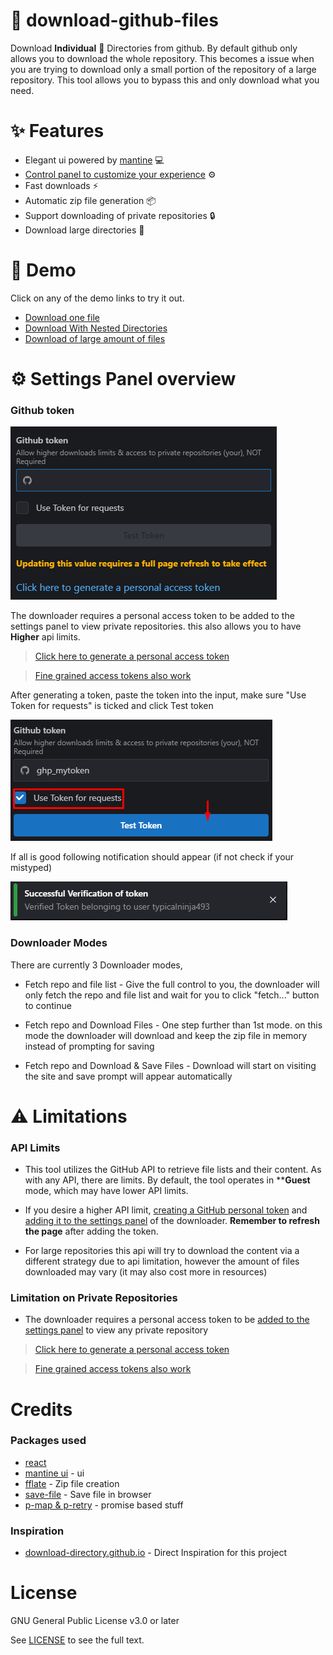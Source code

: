 # 📂 download-github-files

Download **Individual** 📂 Directories from github. By default github only allows you to download the whole repository. This becomes a issue when you are trying to download
only a small portion of the repository of a large repository. This tool allows you to bypass this and only download what you need.

# ✨ Features

* Elegant ui powered by [mantine](https://mantine.dev) 💻
* [Control panel to customize your experience](#⚙️-settings-panel-overview) ⚙️
* Fast downloads ⚡️
* Automatic zip file generation 📦
* Support downloading of private repositories 🔒
* Download large directories 📂

# 🚀 Demo

Click on any of the demo links to try it out.

* [Download one file](https://typicalninja493.github.io/download-github-files/d?resolve=https://github.com/typicalninja493/download-github-files/blob/main/readme.md)
* [Download With Nested Directories](https://typicalninja493.github.io/download-github-files/d?resolve=https://github.com/typicalninja493/tweets.ts/tree/main/docs)
* [Download of large amount of files](https://typicalninja493.github.io/download-github-files/d?resolve=https://github.com/umami-software/umami/tree/master/public/images/flags)

# ⚙️ Settings Panel overview

### Github token
![Settings Github token](./docs/settings.png)

The downloader requires a personal access token to be added to the settings panel to view private repositories. this also allows you to have **Higher** api limits.

> [Click here to generate a personal access token](https://github.com/settings/tokens/new?description=Download%20Github%20Files&scopes=repo)

> [Fine grained access tokens also work](https://github.com/settings/tokens?type=beta)


After generating a token, paste the token into the input, make sure "Use Token for requests" is ticked and click Test token

![Settings Github token2](./docs/settings2.png)

If all is good following notification should appear (if not check if your mistyped)

![Settings Github notif](./docs/settingsNotif.png)


### Downloader Modes

There are currently 3 Downloader modes,

* Fetch repo and file list - Give the full control to you, the downloader will only fetch the repo and file list and wait for you to click "fetch..." button to continue

* Fetch repo and Download Files - One step further than 1st mode. on this mode the downloader will download and keep the zip file in memory instead of prompting for saving

* Fetch repo and Download & Save Files - Download will start on visiting the site and save prompt will appear automatically

# ⚠️ Limitations

### API Limits

* This tool utilizes the GitHub API to retrieve file lists and their content. As with any API, there are limits. By default, the tool operates in ****Guest** mode, which may have lower API limits.

* If you desire a higher API limit, [creating a GitHub personal token](https://github.com/settings/tokens/new?description=Download%20Github%20Files&scopes=repo) and 
[adding it to the settings panel](#settings-panel-overview) of the downloader. **Remember to refresh the page** after adding the token.

* For large repositories this api will try to download the content via a different strategy due to api limitation, however the amount of files downloaded may vary (it may also cost more in resources)

### Limitation on Private Repositories

* The downloader requires a personal access token to be [added to the settings panel]((#settings-panel-overview)) to view any private repository

> [Click here to generate a personal access token](https://github.com/settings/tokens/new?description=Download%20Github%20Files&scopes=repo)

> [Fine grained access tokens also work](https://github.com/settings/tokens?type=beta)



# Credits


### Packages used

* [react](https://react.dev/)
* [mantine ui](https://mantine.dev) - ui
* [fflate](https://github.com/101arrowz/fflate) - Zip file creation
* [save-file](https://github.com/dy/save-file)  - Save file in browser
* [p-map & p-retry](https://github.com/sindresorhus/p-map) - promise based stuff


### Inspiration

* [download-directory.github.io](https://download-directory.github.io) - Direct Inspiration for this project


# License

GNU General Public License v3.0 or later

See [LICENSE](./LICENSE) to see the full text.
